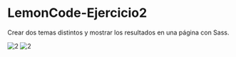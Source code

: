 # LemonCode-Ejercicio2
Crear dos temas distintos y mostrar los resultados en una página con Sass.

![2](https://github.com/Rosten1805/LemonCode-Ejercicio2/assets/123247001/d4921726-0f83-4003-8aa9-dfe217ffc2a0)
![2](https://github.com/Rosten1805/LemonCode-Ejercicio2/assets/123247001/8b3c5460-9ca5-4339-835e-7c3e5782bd91)
